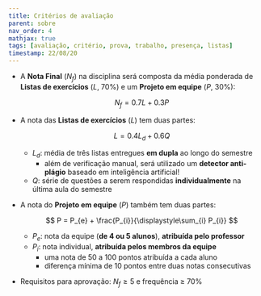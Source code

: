 ```yaml
---
title: Critérios de avaliação
parent: sobre
nav_order: 4
mathjax: true
tags: [avaliação, critério, prova, trabalho, presença, listas]
timestamp: 22/08/20
---
```


- A **Nota Final** ($N_{f}$) na disciplina será composta da média ponderada de **Listas de exercícios** ($L$, 70%) e um **Projeto em equipe** ($P$, 30%):

    $$ N_{f} = 0.7 L + 0.3 P $$

- A nota das **Listas de exercícios** ($L$) tem duas partes:

    $$ L = 0.4 L_{d} + 0.6 Q $$

  - $L_{d}$: média de três listas entregues **em dupla** ao longo do semestre
    - além de verificação manual, será utilizado um **detector anti-plágio** baseado em inteligência artificial!
  - $Q$:  série de questões a serem respondidas **individualmente** na última aula do semestre
- A nota do **Projeto em equipe** ($P$) também tem duas partes:

    $$ P = P_{e} + \frac{P_{i}}{\displaystyle\sum_{i} P_{i}} $$

  - $P_e$: nota da equipe (**de 4 ou 5 alunos**), **atribuída pelo professor**
  - $P_i$: nota individual, **atribuída pelos membros da equipe**
    - uma nota de 50 a 100 pontos atribuída a cada aluno
    - diferença mínima de 10 pontos entre duas notas consecutivas
- Requisitos para aprovação: $N_f \ge 5$ e frequência $\ge$ 70%
